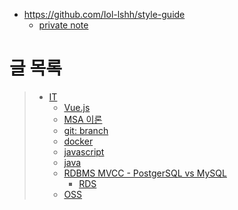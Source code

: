 - <https://github.com/Iol-lshh/style-guide>
    - [private note](https://github.com/Iol-lshh/Private-note)

# 글 목록
> - [IT](./IT/)
>   - [Vue.js](./IT/front/vue/readme.md)
>   - [MSA 이론](./IT/practice/whats_msa/whats_msa.md)
>   - [git: branch](./IT/cicd/git/branch.md)
>   - [docker](./IT/infra/docker/doc_docker.md)
>   - [javascript](./IT/javascript/doc_Js_Style.md)
>   - [java](./IT/java/doc_Java_Style.md)
>   - [RDBMS MVCC - PostgerSQL vs MySQL](./IT/sql/MVCC/MVCC_PostgerSQL_vs_MySQL.md)
>       - [RDS](./IT/infra/aws/RDS.md)
>   - [OSS](./IT/oss/open_source.md)


